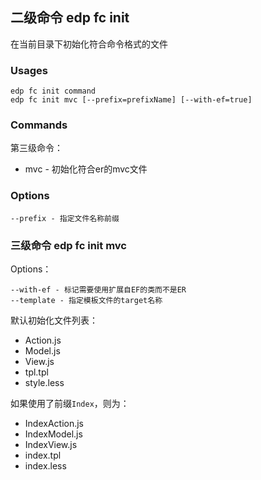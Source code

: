 ## 二级命令 edp fc init

在当前目录下初始化符合命令格式的文件

### Usages

    edp fc init command 
    edp fc init mvc [--prefix=prefixName] [--with-ef=true]

### Commands

第三级命令：

+ mvc - 初始化符合er的mvc文件

### Options

    --prefix - 指定文件名称前缀

### 三级命令 edp fc init mvc

Options：

    --with-ef - 标记需要使用扩展自EF的类而不是ER
    --template - 指定模板文件的target名称

默认初始化文件列表：

+ Action.js
+ Model.js
+ View.js
+ tpl.tpl
+ style.less

如果使用了前缀`Index`，则为：

+ IndexAction.js
+ IndexModel.js
+ IndexView.js
+ index.tpl
+ index.less